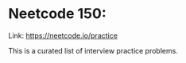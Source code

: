 # Neetcode 150:

Link: https://neetcode.io/practice

This is a curated list of interview practice problems.
